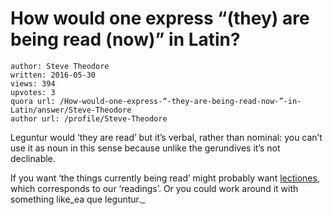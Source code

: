 # How would one express “(they) are being read (now)” in Latin?

	author: Steve Theodore
	written: 2016-05-30
	views: 394
	upvotes: 3
	quora url: /How-would-one-express-“-they-are-being-read-now-”-in-Latin/answer/Steve-Theodore
	author url: /profile/Steve-Theodore


Leguntur would ‘they are read’ but it’s verbal, rather than nominal: you can’t use it as noun in this sense because unlike the gerundives it’s not declinable.

If you want ‘the things currently being read’ might probably want [lectiones](http://www.perseus.tufts.edu/hopper/morph?l=lectio&la=la#lexicon), which corresponds to our ‘readings’. Or you could work around it with something like_ea que leguntur._ 

